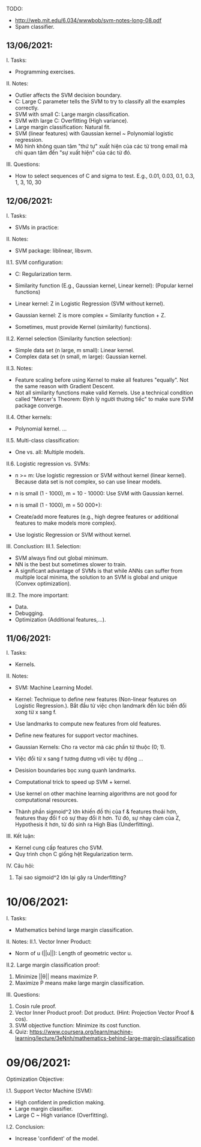 TODO:
- http://web.mit.edu/6.034/wwwbob/svm-notes-long-08.pdf
- Spam classifier. 

## 13/06/2021: 
I. Tasks: 
- Programming exercises.

II. Notes: 
- Outlier affects the SVM decision boundary.
- C: Large C parameter tells the SVM to try to classify all the examples correctly.
- SVM with small C: Large margin classification.
- SVM with large C: Overfitting (High variance).
- Large margin classification: Natural fit.
- SVM (linear features) with Gaussian kernel ~ Polynomial logistic regression.
- Mô hình không quan tâm "thứ tự" xuất hiện của các từ trong email mà chỉ quan tâm đến "sự xuất hiện" của các từ đó.

III. Questions: 
- How to select sequences of C and sigma to test.
E.g., 0.01, 0.03, 0.1, 0.3, 1, 3, 10, 30





## 12/06/2021: 
I. Tasks: 
- SVMs in practice:

II. Notes: 
- SVM package: liblinear, libsvm.

II.1. SVM configuration: 
- C: Regularization term.
- Similarity function (E.g., Gaussian kernel, Linear kernel): (Popular kernel functions)
 - Linear kernel: Z in Logistic Regression (SVM without kernel).
 - Gaussian kernel: Z is more complex = Similarity function + Z. 

- Sometimes, must provide Kernel (similarity) functions).

II.2. Kernel selection (Similarity function selection): 
- Simple data set (n large, m small): Linear kernel.
- Complex data set (n small, m large): Gaussian kernel.

II.3. Notes: 
- Feature scaling before using Kernel to make all features "equally". Not the same reason with Gradient Descent.
- Not all similarity functions make valid Kernels. Use a technical condition called "Mercer's Theorem: Định lý người thương tiếc" to make sure SVM package converge.

II.4. Other kernels: 
- Polynomial kernel.
...

II.5. Multi-class classification: 
- One vs. all: Multiple models.

II.6. Logistic regression vs. SVMs: 
- n >= m: Use logistic regression or SVM without kernel (linear kernel). Because data set is not complex, so can use linear models.

- n is small (1 - 1000), m = 10 - 10000: Use SVM with Gaussian kernel.

- n is small (1 - 1000), m = 50 000+): 
- Create/add more features (e.g., high degree features or additional features to make models more complex).
- Use logistic Regression or SVM without kernel.

III. Conclustion: 
III.1. Selection: 
- SVM always find out global minimum.
- NN is the best but sometimes slower to train.
- A significant advantage of SVMs is that while ANNs can suffer from multiple local minima, the solution to an SVM is global and unique (Convex optimization).

III.2. The more important: 
- Data. 
- Debugging. 
- Optimization (Additional features,...).




## 11/06/2021: 
I. Tasks:
- Kernels.

II. Notes: 
- SVM: Machine Learning Model.
- Kernel: Technique to define new features (Non-linear features on Logistic Regression.). Bắt đầu từ việc chọn landmark đến lúc biến đổi xong từ x sang f.
 - Use landmarks to compute new features from old features.
 - Define new features for support vector machines.
 - Gaussian Kernels: Cho ra vector mà các phần tử thuộc (0; 1).
 - Việc đổi từ x sang f tương đương với việc tự động ...
 - Desision boundaries bọc xung quanh landmarks.

- Computational trick to speed up SVM + kernel.
- Use kernel on other machine learning algorithms are not good for computational resources.
- Thành phần sigmoid^2 lớn khiến đồ thị của f & features thoải hơn, features thay đổi f có sự thay đổi ít hơn. Từ đó, sự nhạy cảm của Z, Hypothesis ít hơn, từ đó sinh ra High Bias (Underfitting).

III. Kết luận: 
- Kernel cung cấp features cho SVM. 
- Quy trình chọn C giống hệt Regularization term.

IV. Câu hỏi: 
1. Tại sao sigmoid^2 lớn lại gây ra Underfitting?




# 10/06/2021: 
I. Tasks: 
- Mathematics behind large margin classification.

II. Notes: 
II.1. Vector Inner Product: 
- Norm of u (||u||): Length of geometric vector u.

II.2. Large margin classification proof: 
1. Minimize ||θ|| means maximize P.
2. Maximize P means make large margin classification.

III. Questions: 
1. Cosin rule proof.
2. Vector Inner Product proof: Dot product. (Hint: Projection Vector Proof & cos).
3. SVM objective function: Minimize its cost function.
4. Quiz: https://www.coursera.org/learn/machine-learning/lecture/3eNnh/mathematics-behind-large-margin-classification



# 09/06/2021: 
Optimization Objective: 

I.1. Support Vector Machine (SVM): 
- High confident in prediction making.
- Large margin classifier.
- Large C ~ High variance (Overfitting).

I.2. Conclusion: 
- Increase 'confident' of the model.
